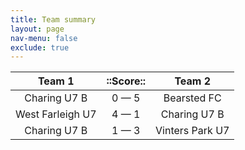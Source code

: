 ```yaml
---
title: Team summary
layout: page
nav-menu: false
exclude: true
---
```




|      Team 1      |  ::Score::  |     Team 2      |
|:----------------:|:-----------:|:---------------:|
|   Charing U7 B   | 0 &mdash; 5 |   Bearsted FC   |
| West Farleigh U7 | 4 &mdash; 1 |  Charing U7 B   |
|   Charing U7 B   | 1 &mdash; 3 | Vinters Park U7 |

 <br /><br /><br />